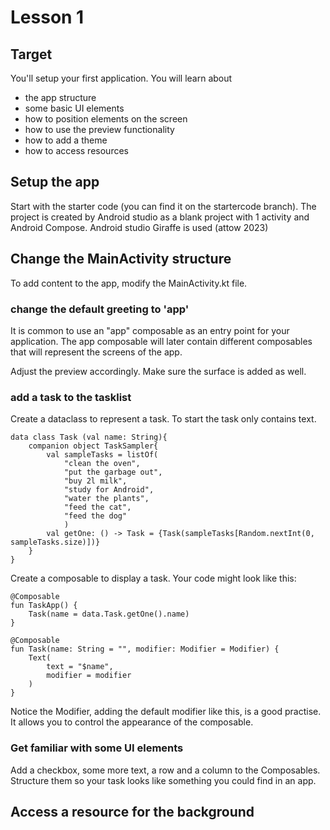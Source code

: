 # Lesson 1

## Target
You'll setup your first application. You will learn about
- the app structure
- some basic UI elements
- how to position elements on the screen
- how to use the preview functionality
- how to add a theme
- how to access resources

## Setup the app
Start with the starter code (you can find it on the startercode branch).
The project is created by Android studio as a blank project with 1 activity and Android Compose.
Android studio Giraffe is used (attow 2023)

## Change the MainActivity structure
To add content to the app, modify the MainActivity.kt file. 
### change the default greeting to 'app' 
It is common to use an "app" composable as an entry point for your application. 
The app composable will later contain different composables that will represent the screens of the app. 

Adjust the preview accordingly. Make sure the surface is added as well. 

### add a task to the tasklist
Create a dataclass to represent a task. To start the task only contains text. 
```
data class Task (val name: String){
    companion object TaskSampler{
        val sampleTasks = listOf(
            "clean the oven",
            "put the garbage out",
            "buy 2l milk",
            "study for Android",
            "water the plants",
            "feed the cat",
            "feed the dog"
            )
        val getOne: () -> Task = {Task(sampleTasks[Random.nextInt(0, sampleTasks.size)])}
    }
}
```

Create a composable to display a task. 
Your code might look like this: 

```
@Composable
fun TaskApp() {
    Task(name = data.Task.getOne().name)
}

@Composable
fun Task(name: String = "", modifier: Modifier = Modifier) {
    Text(
        text = "$name",
        modifier = modifier
    )
}
```

Notice the Modifier, adding the default modifier like this, is a good practise. It allows you to control the appearance of the composable.

### Get familiar with some UI elements
Add a checkbox, some more text, a row and a column to the Composables. Structure them so your task looks like something you could find in an app.


## Access a resource for the background
